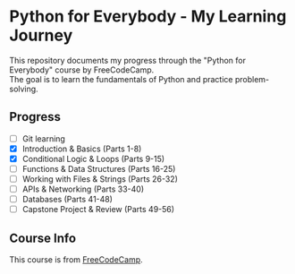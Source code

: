   # Python for Everybody - My Learning Journey

This repository documents my progress through the "Python for Everybody" course by FreeCodeCamp.  
The goal is to learn the fundamentals of Python and practice problem-solving.

## Progress
- [ ] Git learning
- [X] Introduction & Basics (Parts 1-8)
- [X] Conditional Logic & Loops (Parts 9-15)
- [ ] Functions & Data Structures (Parts 16-25)
- [ ] Working with Files & Strings (Parts 26-32)
- [ ] APIs & Networking (Parts 33-40)
- [ ] Databases (Parts 41-48)
- [ ] Capstone Project & Review (Parts 49-56)

## Course Info
This course is from [FreeCodeCamp](https://www.freecodecamp.org/learn/scientific-computing-with-python/).
